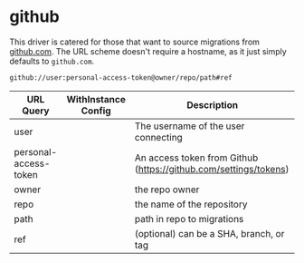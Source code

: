 # github

This driver is catered for those that want to source migrations from [github.com](https://github.com). The URL scheme doesn't require a hostname, as it just simply defaults to `github.com`.

`github://user:personal-access-token@owner/repo/path#ref`

| URL Query  | WithInstance Config | Description |
|------------|---------------------|-------------|
| user | | The username of the user connecting |
| personal-access-token | | An access token from Github (https://github.com/settings/tokens) |
| owner | | the repo owner |
| repo | | the name of the repository |
| path | | path in repo to migrations |
| ref | | (optional) can be a SHA, branch, or tag |

